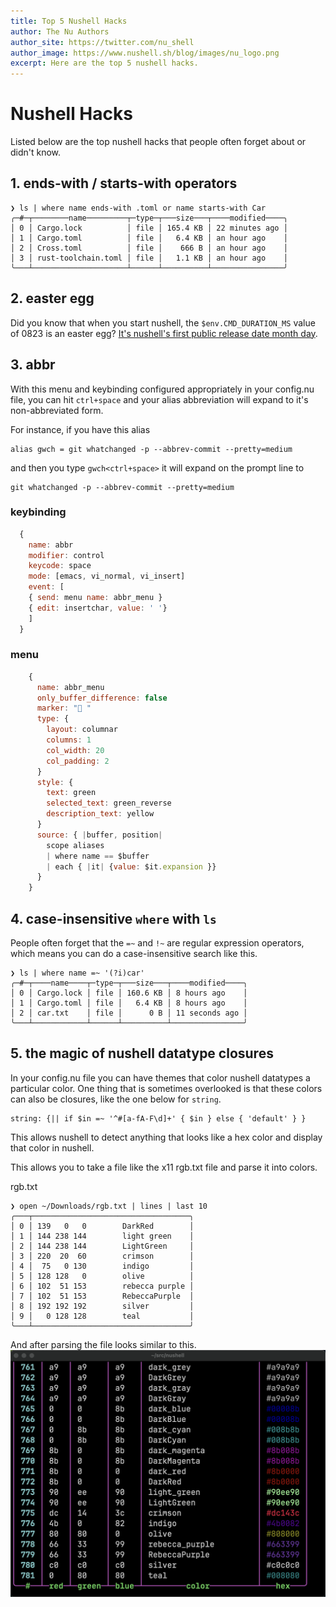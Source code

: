 ```yaml
---
title: Top 5 Nushell Hacks
author: The Nu Authors
author_site: https://twitter.com/nu_shell
author_image: https://www.nushell.sh/blog/images/nu_logo.png
excerpt: Here are the top 5 nushell hacks.
---
```


# Nushell Hacks

Listed below are the top nushell hacks that people often forget about or didn't know.

## 1. ends-with / starts-with operators
```nushell
❯ ls | where name ends-with .toml or name starts-with Car
╭─#─┬────────name─────────┬─type─┬───size───┬────modified────╮
│ 0 │ Cargo.lock          │ file │ 165.4 KB │ 22 minutes ago │
│ 1 │ Cargo.toml          │ file │   6.4 KB │ an hour ago    │
│ 2 │ Cross.toml          │ file │    666 B │ an hour ago    │
│ 3 │ rust-toolchain.toml │ file │   1.1 KB │ an hour ago    │
╰───┴─────────────────────┴──────┴──────────┴────────────────╯
```

## 2. easter egg

Did you know that when you start nushell, the `$env.CMD_DURATION_MS` value of 0823 is an easter egg? [It's nushell's first public release date month day](https://github.com/nushell/nushell/releases/tag/0.2.0).

## 3. abbr

With this menu and keybinding configured appropriately in your config.nu file, you can hit `ctrl+space` and your alias abbreviation will expand to it's non-abbreviated form.

For instance, if you have this alias
```nushell
alias gwch = git whatchanged -p --abbrev-commit --pretty=medium
```
and then you type `gwch<ctrl+space>` it will expand on the prompt line to 
```nushell
git whatchanged -p --abbrev-commit --pretty=medium
```

### keybinding
```js
  {
    name: abbr
    modifier: control
    keycode: space
    mode: [emacs, vi_normal, vi_insert]
    event: [
    { send: menu name: abbr_menu }
    { edit: insertchar, value: ' '}
    ]
  }
```
### menu
```js
    {
      name: abbr_menu
      only_buffer_difference: false
      marker: "👀 "
      type: {
        layout: columnar
        columns: 1
        col_width: 20
        col_padding: 2
      }
      style: {
        text: green
        selected_text: green_reverse
        description_text: yellow
      }
      source: { |buffer, position|
        scope aliases
        | where name == $buffer
        | each { |it| {value: $it.expansion }}
      }
    }
```
## 4. case-insensitive `where` with `ls`

People often forget that the `=~` and `!~` are regular expression operators, which means you can do a case-insensitive search like this.

```nushell
❯ ls | where name =~ '(?i)car'
╭─#─┬────name────┬─type─┬───size───┬────modified────╮
│ 0 │ Cargo.lock │ file │ 160.6 KB │ 8 hours ago    │
│ 1 │ Cargo.toml │ file │   6.4 KB │ 8 hours ago    │
│ 2 │ car.txt    │ file │      0 B │ 11 seconds ago │
╰───┴────────────┴──────┴──────────┴────────────────╯
```

## 5. the magic of nushell datatype closures

In your config.nu file you can have themes that color nushell datatypes a particular color. One thing that is sometimes overlooked is that these colors can also be closures, like the one below for `string`.

```nushell
string: {|| if $in =~ '^#[a-fA-F\d]+' { $in } else { 'default' } }
```

This allows nushell to detect anything that looks like a hex color and display that color in nushell.

This allows you to take a file like the x11 rgb.txt file and parse it into colors.

rgb.txt
```nushell
❯ open ~/Downloads/rgb.txt | lines | last 10
╭───┬───────────────────────────────────╮
│ 0 │ 139   0   0        DarkRed        │
│ 1 │ 144 238 144        light green    │
│ 2 │ 144 238 144        LightGreen     │
│ 3 │ 220  20  60        crimson        │
│ 4 │  75   0 130        indigo         │
│ 5 │ 128 128   0        olive          │
│ 6 │ 102  51 153        rebecca purple │
│ 7 │ 102  51 153        RebeccaPurple  │
│ 8 │ 192 192 192        silver         │
│ 9 │   0 128 128        teal           │
╰───┴───────────────────────────────────╯
```
And after parsing the file looks similar to this.
![rgb](../assets/images/nushell_hacks_01.png)
